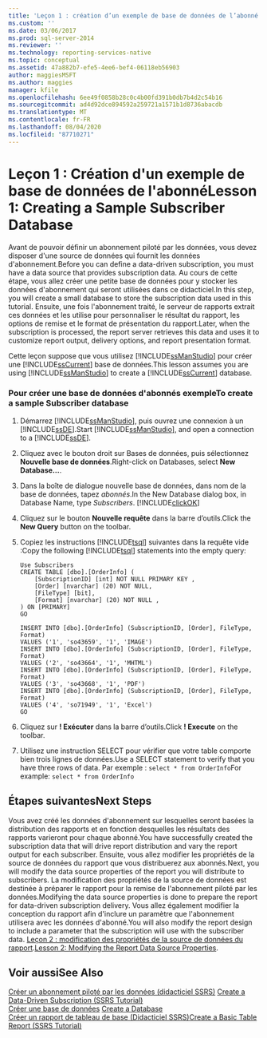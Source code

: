 ```yaml
---
title: 'Leçon 1 : création d’un exemple de base de données de l’abonné | Microsoft Docs'
ms.custom: ''
ms.date: 03/06/2017
ms.prod: sql-server-2014
ms.reviewer: ''
ms.technology: reporting-services-native
ms.topic: conceptual
ms.assetid: 47a882b7-efe5-4ee6-bef4-06118eb56903
author: maggiesMSFT
ms.author: maggies
manager: kfile
ms.openlocfilehash: 6ee49f0858b28c0c4b00fd391b0db7b4d2c54b16
ms.sourcegitcommit: ad4d92dce894592a259721a1571b1d8736abacdb
ms.translationtype: MT
ms.contentlocale: fr-FR
ms.lasthandoff: 08/04/2020
ms.locfileid: "87710271"
---
```

# <a name="lesson-1-creating-a-sample-subscriber-database"></a><span data-ttu-id="3150b-102">Leçon 1 : Création d'un exemple de base de données de l'abonné</span><span class="sxs-lookup"><span data-stu-id="3150b-102">Lesson 1: Creating a Sample Subscriber Database</span></span>
  <span data-ttu-id="3150b-103">Avant de pouvoir définir un abonnement piloté par les données, vous devez disposer d'une source de données qui fournit les données d'abonnement.</span><span class="sxs-lookup"><span data-stu-id="3150b-103">Before you can define a data-driven subscription, you must have a data source that provides subscription data.</span></span> <span data-ttu-id="3150b-104">Au cours de cette étape, vous allez créer une petite base de données pour y stocker les données d'abonnement qui seront utilisées dans ce didacticiel.</span><span class="sxs-lookup"><span data-stu-id="3150b-104">In this step, you will create a small database to store the subscription data used in this tutorial.</span></span> <span data-ttu-id="3150b-105">Ensuite, une fois l'abonnement traité, le serveur de rapports extrait ces données et les utilise pour personnaliser le résultat du rapport, les options de remise et le format de présentation du rapport.</span><span class="sxs-lookup"><span data-stu-id="3150b-105">Later, when the subscription is processed, the report server retrieves this data and uses it to customize report output, delivery options, and report presentation format.</span></span>  
  
 <span data-ttu-id="3150b-106">Cette leçon suppose que vous utilisez [!INCLUDE[ssManStudio](../includes/ssmanstudio-md.md)] pour créer une [!INCLUDE[ssCurrent](../includes/sscurrent-md.md)] base de données.</span><span class="sxs-lookup"><span data-stu-id="3150b-106">This lesson assumes you are using [!INCLUDE[ssManStudio](../includes/ssmanstudio-md.md)] to create a [!INCLUDE[ssCurrent](../includes/sscurrent-md.md)] database.</span></span>  
  
### <a name="to-create-a-sample-subscriber-database"></a><span data-ttu-id="3150b-107">Pour créer une base de données d'abonnés exemple</span><span class="sxs-lookup"><span data-stu-id="3150b-107">To create a sample Subscriber database</span></span>  
  
1.  <span data-ttu-id="3150b-108">Démarrez [!INCLUDE[ssManStudio](../includes/ssmanstudio-md.md)], puis ouvrez une connexion à un [!INCLUDE[ssDE](../includes/ssde-md.md)].</span><span class="sxs-lookup"><span data-stu-id="3150b-108">Start [!INCLUDE[ssManStudio](../includes/ssmanstudio-md.md)], and open a connection to a [!INCLUDE[ssDE](../includes/ssde-md.md)].</span></span>  
  
2.  <span data-ttu-id="3150b-109">Cliquez avec le bouton droit sur Bases de données, puis sélectionnez **Nouvelle base de données**.</span><span class="sxs-lookup"><span data-stu-id="3150b-109">Right-click on Databases, select **New Database...**.</span></span>  
  
3.  <span data-ttu-id="3150b-110">Dans la boîte de dialogue nouvelle base de données, dans nom de la base de données, tapez *abonnés*.</span><span class="sxs-lookup"><span data-stu-id="3150b-110">In the New Database dialog box, in Database Name, type *Subscribers*.</span></span> [!INCLUDE[clickOK](../includes/clickok-md.md)]  
  
4.  <span data-ttu-id="3150b-111">Cliquez sur le bouton **Nouvelle requête** dans la barre d’outils.</span><span class="sxs-lookup"><span data-stu-id="3150b-111">Click the **New Query** button on the toolbar.</span></span>  
  
5.  <span data-ttu-id="3150b-112">Copiez les instructions [!INCLUDE[tsql](../includes/tsql-md.md)] suivantes dans la requête vide :</span><span class="sxs-lookup"><span data-stu-id="3150b-112">Copy the following [!INCLUDE[tsql](../includes/tsql-md.md)] statements into the empty query:</span></span>  
  
    ```  
    Use Subscribers  
    CREATE TABLE [dbo].[OrderInfo] (  
        [SubscriptionID] [int] NOT NULL PRIMARY KEY ,  
        [Order] [nvarchar] (20) NOT NULL,  
        [FileType] [bit],  
        [Format] [nvarchar] (20) NOT NULL ,  
    ) ON [PRIMARY]  
    GO  
  
    INSERT INTO [dbo].[OrderInfo] (SubscriptionID, [Order], FileType, Format)   
    VALUES ('1', 'so43659', '1', 'IMAGE')  
    INSERT INTO [dbo].[OrderInfo] (SubscriptionID, [Order], FileType, Format)   
    VALUES ('2', 'so43664', '1', 'MHTML')  
    INSERT INTO [dbo].[OrderInfo] (SubscriptionID, [Order], FileType, Format)   
    VALUES ('3', 'so43668', '1', 'PDF')  
    INSERT INTO [dbo].[OrderInfo] (SubscriptionID, [Order], FileType, Format)   
    VALUES ('4', 'so71949', '1', 'Excel')  
    GO  
    ```  
  
6.  <span data-ttu-id="3150b-113">Cliquez sur **! Exécuter** dans la barre d’outils.</span><span class="sxs-lookup"><span data-stu-id="3150b-113">Click **! Execute** on the toolbar.</span></span>  
  
7.  <span data-ttu-id="3150b-114">Utilisez une instruction SELECT pour vérifier que votre table comporte bien trois lignes de données.</span><span class="sxs-lookup"><span data-stu-id="3150b-114">Use a SELECT statement to verify that you have three rows of data.</span></span> <span data-ttu-id="3150b-115">Par exemple : `select * from OrderInfo`</span><span class="sxs-lookup"><span data-stu-id="3150b-115">For example: `select * from OrderInfo`</span></span>  
  
## <a name="next-steps"></a><span data-ttu-id="3150b-116">Étapes suivantes</span><span class="sxs-lookup"><span data-stu-id="3150b-116">Next Steps</span></span>  
 <span data-ttu-id="3150b-117">Vous avez créé les données d'abonnement sur lesquelles seront basées la distribution des rapports et en fonction desquelles les résultats des rapports varieront pour chaque abonné.</span><span class="sxs-lookup"><span data-stu-id="3150b-117">You have successfully created the subscription data that will drive report distribution and vary the report output for each subscriber.</span></span> <span data-ttu-id="3150b-118">Ensuite, vous allez modifier les propriétés de la source de données du rapport que vous distribuerez aux abonnés.</span><span class="sxs-lookup"><span data-stu-id="3150b-118">Next, you will modify the data source properties of the report you will distribute to subscribers.</span></span> <span data-ttu-id="3150b-119">La modification des propriétés de la source de données est destinée à préparer le rapport pour la remise de l'abonnement piloté par les données.</span><span class="sxs-lookup"><span data-stu-id="3150b-119">Modifying the data source properties is done to prepare the report for data-driven subscription delivery.</span></span> <span data-ttu-id="3150b-120">Vous allez également modifier la conception du rapport afin d'inclure un paramètre que l'abonnement utilisera avec les données d'abonné.</span><span class="sxs-lookup"><span data-stu-id="3150b-120">You will also modify the report design to include a parameter that the subscription will use with the subscriber data.</span></span> <span data-ttu-id="3150b-121">[Leçon 2 : modification des propriétés de la source de données du rapport](lesson-2-modifying-the-report-data-source-properties.md).</span><span class="sxs-lookup"><span data-stu-id="3150b-121">[Lesson 2: Modifying the Report Data Source Properties](lesson-2-modifying-the-report-data-source-properties.md).</span></span>  
  
## <a name="see-also"></a><span data-ttu-id="3150b-122">Voir aussi</span><span class="sxs-lookup"><span data-stu-id="3150b-122">See Also</span></span>  
 <span data-ttu-id="3150b-123">[Créer un abonnement piloté par les données &#40;didacticiel SSRS&#41;](create-a-data-driven-subscription-ssrs-tutorial.md) </span><span class="sxs-lookup"><span data-stu-id="3150b-123">[Create a Data-Driven Subscription &#40;SSRS Tutorial&#41;](create-a-data-driven-subscription-ssrs-tutorial.md) </span></span>  
 <span data-ttu-id="3150b-124">[Créer une base de données](../relational-databases/databases/create-a-database.md) </span><span class="sxs-lookup"><span data-stu-id="3150b-124">[Create a Database](../relational-databases/databases/create-a-database.md) </span></span>  
 [<span data-ttu-id="3150b-125">Créer un rapport de tableau de base &#40;Didacticiel SSRS&#41;</span><span class="sxs-lookup"><span data-stu-id="3150b-125">Create a Basic Table Report &#40;SSRS Tutorial&#41;</span></span>](create-a-basic-table-report-ssrs-tutorial.md)  
  
  
